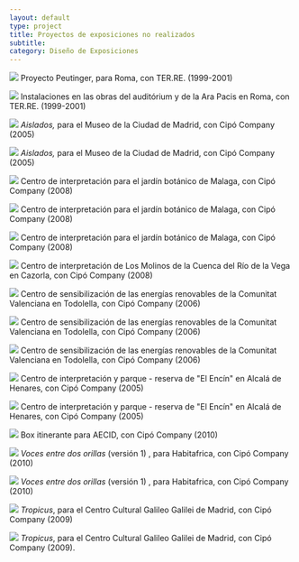 ```yaml
---
layout: default
type: project
title: Proyectos de exposiciones no realizados
subtitle:
category: Diseño de Exposiciones
---
```


![](02.jpg)
Proyecto Peutinger, para Roma, con TER.RE. (1999-2001)

![](03.jpg)
Instalaciones en las obras del auditórium y de la Ara Pacis en Roma, con TER.RE. (1999-2001)

![](04.jpg)
*Aislados,* para el Museo de la Ciudad de Madrid, con Cipó Company (2005)

![](05.jpg)
*Aislados,* para el Museo de la Ciudad de Madrid, con Cipó Company (2005)

![](06.jpg)
Centro de interpretación para el jardín botánico de Malaga, con Cipó Company (2008)

![](07.jpg)
Centro de interpretación para el jardín botánico de Malaga, con Cipó Company (2008)

![](08.jpg)
Centro de interpretación para el jardín botánico de Malaga, con Cipó Company (2008)

![](09.jpg)
Centro de interpretación de Los Molinos de la Cuenca del Río de la Vega en Cazorla, con Cipó Company (2008)

![](10.jpg)
Centro de sensibilización de las energías renovables de la Comunitat Valenciana en Todolella, con Cipó Company (2006)

![](11.jpg)
Centro de sensibilización de las energías renovables de la Comunitat Valenciana en Todolella, con Cipó Company (2006)

![](12.jpg)
Centro de sensibilización de las energías renovables de la Comunitat Valenciana en Todolella, con Cipó Company (2006)

![](13.jpg)
Centro de interpretación y parque - reserva de "El Encín" en Alcalá de Henares, con Cipó Company (2005)

![](14.jpg)
Centro de interpretación y parque - reserva de "El Encín" en Alcalá de Henares, con Cipó Company (2005)

![](15.jpg)
Box itinerante para AECID, con Cipó Company (2010)

![](16.jpg)
*Voces entre dos orillas* (versión 1) , para Habitafrica, con Cipó Company (2010)

![](17.jpg)
*Voces entre dos orillas* (versión 1) , para Habitafrica, con Cipó Company (2010)

![](18.jpg)
*Tropicus*, para el Centro Cultural Galileo Galilei de Madrid, con Cipó Company (2009)

![](19.jpg)
*Tropicus*, para el Centro Cultural Galileo Galilei de Madrid, con Cipó Company (2009).
